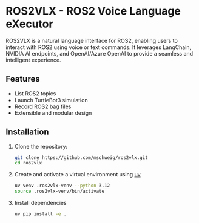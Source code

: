 # ROS2VLX - ROS2 Voice Language eXecutor

ROS2VLX is a natural language interface for ROS2, enabling users to interact with ROS2 using voice or text commands. It leverages LangChain, NVIDIA AI endpoints, and OpenAI/Azure OpenAI to provide a seamless and intelligent experience.

## Features
- List ROS2 topics
- Launch TurtleBot3 simulation
- Record ROS2 bag files
- Extensible and modular design

## Installation
1. Clone the repository:
   ```bash
   git clone https://github.com/mschweig/ros2vlx.git
   cd ros2vlx

2. Create and activate a virtual environment using [uv](https://docs.astral.sh/uv/)
   ```bash
   uv venv .ros2vlx-venv --python 3.12
   source .ros2vlx-venv/bin/activate
   ```

3. Install dependencies
   ```bash
   uv pip install -e .
   ```